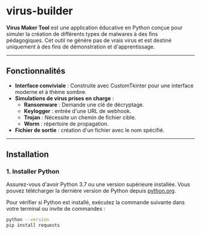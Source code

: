 # virus-builder

**Virus Maker Tool** est une application éducative en Python conçue pour simuler la création de différents types de malwares à des fins pédagogiques. Cet outil ne génère pas de vrais virus et est destiné uniquement à des fins de démonstration et d'apprentissage.

---

## Fonctionnalités

- **Interface conviviale** : Construite avec CustomTkinter pour une interface moderne et à thème sombre.
- **Simulations de virus prises en charge** :
  - **Ransomware** : Demande une clé de décryptage.
  - **Keylogger** : entrée d'une URL de webhook.
  - **Trojan** : Nécessite un chemin de fichier cible.
  - **Worm** : répertoire de propagation.
- **Fichier de sortie** : création d'un fichier avec le nom spécifié.

---

## Installation

### 1. Installer Python

Assurez-vous d'avoir Python 3.7 ou une version supérieure installée. Vous pouvez télécharger la dernière version de Python depuis [python.org](https://www.python.org/downloads/). 

Pour vérifier si Python est installé, exécutez la commande suivante dans votre terminal ou invite de commandes :

```bash
python --version
pip install requests
